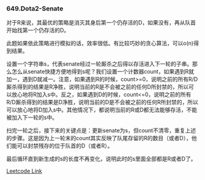 ### 649.Dota2-Senate

对于R来说，其最优的策略是消灭其身后第一个仍存活的D，如果没有，再从队首开始找第一个仍存活的D。

此题如果依此策略进行模拟的话，效率很低。有比较巧妙的贪心算法，可以o(n)得到结果。

设置一个字符串s，代表senate经过一轮厮杀之后得以存活进入下一轮的子串。那么怎么从senate快捷方便地得到s呢？我们设置一个计数器count，如果遇到R就加一，遇到D就减一。注意，如果遇到R的时候，count>=0，说明之前的所有R/D厮杀得到的结果是R净胜，说明当前的R是不会被之前的任何D所封禁的，所以可以放心地将R加入s中。反之，如果遇到D的时候，count<=0，说明之前的所有R/D厮杀得到的结果是D净胜，说明当前的D是不会被之前的任何R所封禁的，所以可以放心地将D加入s中。其他情况下，都说明当前的R或D都无法能够存活，不能被加入下一轮的s中。

扫完一轮之后，接下来的关键点是：更新senate为s，但count不清零，重复上述的步骤。这是因为上一轮末的count其实反映了队尾存留的R的数目（或者D），他们能可以封禁残存的位于队首的D（或者R）。

最后循环直到新生成的s的长度不再变化，说明此时的s里面全部都是R或者D了。


[Leetcode Link](https://leetcode.com/problems/dota2-senate)